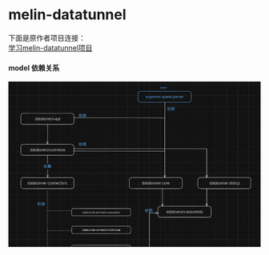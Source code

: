 # melin-datatunnel
下面是原作者项目连接：  
[学习melin-datatunnel项目](https://github.com/melin/datatunnel/tree/master)

#### model 依赖关系
![依赖](./img/model_dep.png)